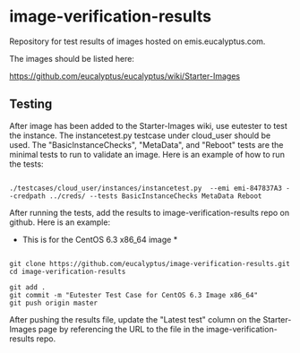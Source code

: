 image-verification-results
==========================

Repository for test results of images hosted on emis.eucalyptus.com.

The images should be listed here:

https://github.com/eucalyptus/eucalyptus/wiki/Starter-Images

## Testing

After image has been added to the Starter-Images wiki, use eutester to test the instance.  The instancetest.py testcase under cloud_user should be used.  The "BasicInstanceChecks", "MetaData", and "Reboot" tests are the minimal tests to run to validate an image.  Here is an example of how to run the tests:

<code>
./testcases/cloud_user/instances/instancetest.py  --emi emi-847837A3 --credpath ../creds/ --tests BasicInstanceChecks MetaData Reboot
</code>

After running the tests, add the results to image-verification-results repo on github.  Here is an example:

* This is for the CentOS 6.3 x86_64 image *

<code>
git clone https://github.com/eucalyptus/image-verification-results.git
cd image-verification-results
<add text file output from instancetest.py testcase output>
git add .
git commit -m "Eutester Test Case for CentOS 6.3 Image x86_64"
git push origin master
</code>

After pushing the results file, update the "Latest test" column on the Starter-Images page by referencing the URL to the file in the image-verification-results repo.




